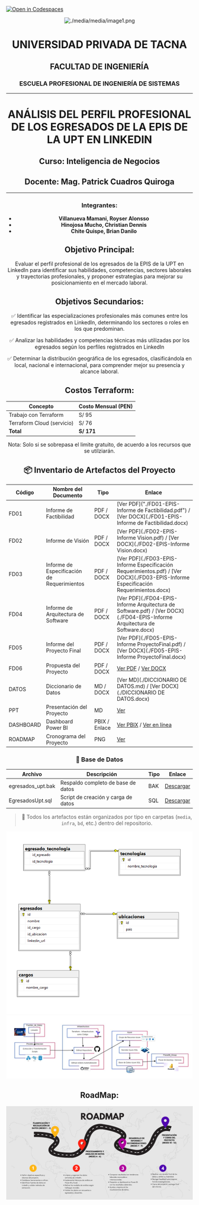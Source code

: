 [![Open in Codespaces](https://classroom.github.com/assets/launch-codespace-2972f46106e565e64193e422d61a12cf1da4916b45550586e14ef0a7c637dd04.svg)](https://classroom.github.com/open-in-codespaces?assignment_repo_id=18703117)

<center>
           
[comment]: <img src="./media/media/image1.png" style="width:1.088in;height:1.46256in" alt="escudo.png" />

![./media/media/image1.png](./media/logo-upt.png)

# **UNIVERSIDAD PRIVADA DE TACNA**  
## **FACULTAD DE INGENIERÍA**  
### **ESCUELA PROFESIONAL DE INGENIERÍA DE SISTEMAS**  

---

# **ANÁLISIS DEL PERFIL PROFESIONAL DE LOS EGRESADOS DE LA EPIS DE LA UPT EN LINKEDIN**

## **Curso:** Inteligencia de Negocios  
## **Docente:** Mag. Patrick Cuadros Quiroga  

---
                        
### **Integrantes:**  
- **Villanueva Mamani, Royser Alonsso**  
- **Hinojosa Mucho, Christian Dennis**  
- **Chite Quispe, Brian Danilo** 
 
                        
## Objetivo Principal:
Evaluar el perfil profesional de los egresados de la EPIS de la UPT en LinkedIn para identificar sus habilidades, competencias, sectores laborales y trayectorias profesionales, y proponer estrategias para mejorar su posicionamiento en el mercado laboral.
         
## Objetivos Secundarios:
✅ Identificar las especializaciones profesionales más comunes entre los egresados registrados en LinkedIn, determinando los sectores o roles en los que predominan.

✅ Analizar las habilidades y competencias técnicas más utilizadas por los egresados según los perfiles registrados en LinkedIn

✅ Determinar la distribución geográfica de los egresados, clasificándola en local, nacional e internacional, para comprender mejor su presencia y alcance laboral.  

## Costos Terraform:

| Concepto                 | Costo Mensual (PEN) |
|-------------------------|---------------------|
| Trabajo con Terraform    | S/ 95               |
| Terraform Cloud (servicio) | S/ 76               |
| **Total**               | **S/ 171**          |

Nota: Solo si se sobrepasa el limite gratuito, de acuerdo a los recursos que se utilziarán.

## 📦 Inventario de Artefactos del Proyecto

| Código     | Nombre del Documento                                                | Tipo         | Enlace |
|------------|---------------------------------------------------------------------|--------------|--------|
| FD01       | Informe de Factibilidad                                             | PDF / DOCX   | [Ver PDF]("./FD01-EPIS-Informe de Factibilidad.pdf") / [Ver DOCX](./FD01-EPIS-Informe de Factibilidad.docx) |
| FD02       | Informe de Visión                                                   | PDF / DOCX   | [Ver PDF](./FD02-EPIS-Informe Vision.pdf) / [Ver DOCX](./FD02-EPIS-Informe Vision.docx) |
| FD03       | Informe de Especificación de Requerimientos                        | PDF / DOCX   | [Ver PDF](./FD03-EPIS-Informe Especificación Requerimientos.pdf) / [Ver DOCX](./FD03-EPIS-Informe Especificación Requerimientos.docx) |
| FD04       | Informe de Arquitectura de Software                                 | PDF / DOCX   | [Ver PDF](./FD04-EPIS-Informe Arquitectura de Software.pdf) / [Ver DOCX](./FD04-EPIS-Informe Arquitectura de Software.docx) |
| FD05       | Informe del Proyecto Final                                          | PDF / DOCX   | [Ver PDF](./FD05-EPIS-Informe ProyectoFinal.pdf) / [Ver DOCX](./FD05-EPIS-Informe ProyectoFinal.docx) |
| FD06       | Propuesta del Proyecto                                              | PDF / DOCX   | [Ver PDF](./FD06-EPIS-PropuestaProyecto.pdf) / [Ver DOCX](./FD06-EPIS-PropuestaProyecto.docx) |
| DATOS      | Diccionario de Datos                                                | MD / DOCX    | [Ver MD](./DICCIONARIO DE DATOS.md) / [Ver DOCX](./DICCIONARIO DE DATOS.docx) |
| PPT        | Presentación del Proyecto                                           | MD           | [Ver](./Presentacion.md) |
| DASHBOARD  | Dashboard Power BI                                                  | PBIX / Enlace | [Ver PBIX](./Dashboard_V2.pbix) / [Ver en línea](https://app.powerbi.com/links/Cg3PgMePDE?ctid=b6b466ee-468d-4011-b9fc-fbdcf82ac90a&pbi_source=linkShare) |
| ROADMAP    | Cronograma del Proyecto                                             | PNG          | [Ver](./descarga.png) |

### 📂 Base de Datos

| Archivo                 | Descripción                             | Tipo     | Enlace |
|------------------------|-----------------------------------------|----------|--------|
| egresados_upt.bak      | Respaldo completo de base de datos      | BAK      | [Descargar](./bd/egresados_upt.bak) |
| EgresadosUpt.sql       | Script de creación y carga de datos     | SQL      | [Descargar](./bd/EgresadosUpt.sql) |

> 📌 Todos los artefactos están organizados por tipo en carpetas (`media`, `infra`, `bd`, etc.) dentro del repositorio.

![Roadmap](media/bd.png)
![Roadmap](media/despliegue.png)
## RoadMap:

![Roadmap](./descarga.png)
